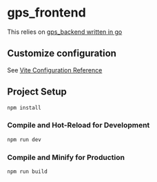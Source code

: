 # gps_frontend

This relies on [gps_backend written in go](https://github.com/etherbiswas/gps_backend_go)

## Customize configuration

See [Vite Configuration Reference](https://vite.dev/config/)

## Project Setup

```sh
npm install
```

### Compile and Hot-Reload for Development

```sh
npm run dev
```

### Compile and Minify for Production

```sh
npm run build
```
